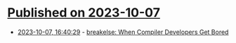 # [Published on 2023-10-07](index.md)

* [2023-10-07, 16:40:29](https://lobste.rs/s/ozaiyz/breakelse_when_compiler_developers_get) - [breakelse: When Compiler Developers Get Bored](https://neat-lang.github.io/breakelse.html)
